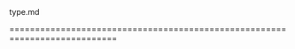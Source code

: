<!--**
/*-------------------------------------------
    Auto-generated file. Do not modify.
-------------------------------------------

**-->
<!--merge--><!--/merge-->
<!--dep-->type.md<!--/dep-->
===========================================================================
